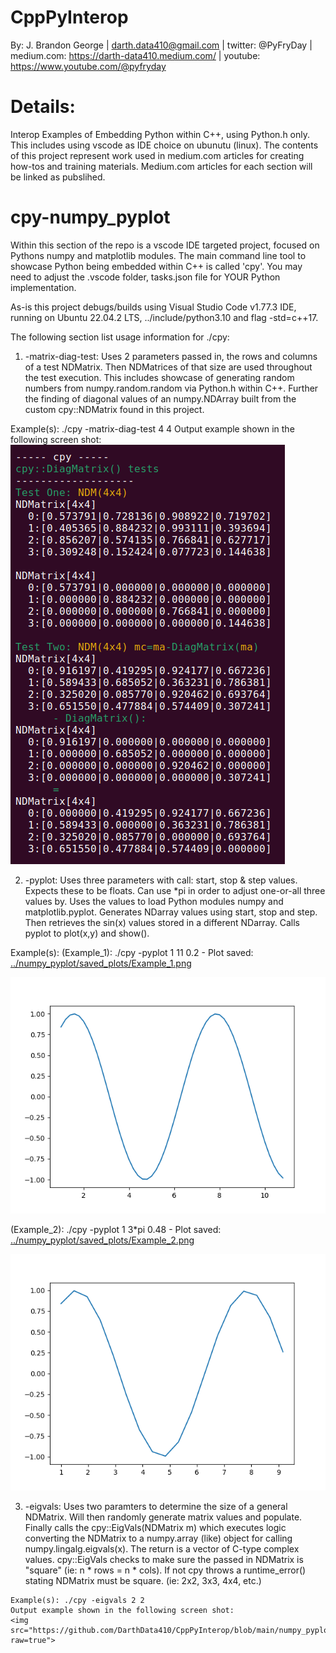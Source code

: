 # CppPyInterop
By: J. Brandon George | darth.data410@gmail.com | twitter: @PyFryDay | medium.com: https://darth-data410.medium.com/ | youtube: https://www.youtube.com/@pyfryday

# Details:
Interop Examples of Embedding Python within C++, using Python.h only. This includes using vscode as IDE choice on ubunutu (linux). The contents of this project represent work used in medium.com articles for creating how-tos and training materials. Medium.com articles for each section will be linked as pubslihed.

# cpy-numpy_pyplot
Within this section of the repo is a vscode IDE targeted project, focused on Pythons numpy and matplotlib modules. The main command line tool to showcase Python being embedded within C++ is called 'cpy'. You may need to adjust the .vscode folder, tasks.json file for YOUR Python implementation. 

As-is this project debugs/builds using Visual Studio Code v1.77.3 IDE, running on Ubuntu 22.04.2 LTS, ../include/python3.10 and flag -std=c++17. 

The following section list usage information for ./cpy:
 1. -matrix-diag-test:
   Uses 2 parameters passed in, the rows and columns of a test NDMatrix. Then NDMatrices of that size are used throughout the test execution. This includes showcase of generating random numbers from numpy.random.random via Python.h within C++. Further the finding of diagonal values of an numpy.NDArray built from the custom cpy::NDMatrix found in this project. 

   Example(s): ./cpy -matrix-diag-test 4 4
   Output example shown in the following screen shot:
   <img src="https://github.com/DarthData410/CppPyInterop/blob/main/numpy_pyplot/imgs/cpy_matrix_diag_test_4x4.png?raw=true">

 2. -pyplot:
   Uses three parameters with call: start, stop & step values. Expects these to be floats. Can use *pi in
   order to adjust one-or-all three values by. Uses the values to load Python modules numpy and 
   matplotlib.pyplot. Generates NDarray values using start, stop and step. Then retrieves the sin(x) values
   stored in a different NDarray. Calls pyplot to plot(x,y) and show(). 
    
   Example(s):
   (Example_1): ./cpy -pyplot 1 11 0.2 - Plot saved: <a href="https://github.com/DarthData410/CppPyInterop/blob/main/numpy_pyplot/saved_plots/Example_1.png?raw=true">../numpy_pyplot/saved_plots/Example_1.png</a>

   <img src="https://github.com/DarthData410/CppPyInterop/blob/main/numpy_pyplot/saved_plots/Example_1.png?raw=true">
    
   (Example_2): ./cpy -pyplot 1 3*pi 0.48 - Plot saved: <a href="https://github.com/DarthData410/CppPyInterop/blob/main/numpy_pyplot/saved_plots/Example_2.png?raw=true">../numpy_pyplot/saved_plots/Example_2.png</a>
    
   <img src="https://github.com/DarthData410/CppPyInterop/blob/main/numpy_pyplot/saved_plots/Example_2.png?raw=true">

  3. -eigvals:
    Uses two paramters to determine the size of a general NDMatrix. Will then randomly generate matrix values and populate. Finally calls the cpy::EigVals(NDMatrix m) which executes logic converting the NDMatrix to a numpy.array (like) object for calling numpy.lingalg.eigvals(x). The return is a vector of C-type complex values. cpy::EigVals checks to make sure the passed in NDMatrix is "square" (ie: n * rows = n * cols). If not cpy throws a runtime_error() stating NDMatrix must be square. (ie: 2x2, 3x3, 4x4, etc.)

    Example(s): ./cpy -eigvals 2 2
    Output example shown in the following screen shot:
    <img src="https://github.com/DarthData410/CppPyInterop/blob/main/numpy_pyplot/imgs/cpy_eigvals_ndm.png?raw=true">


